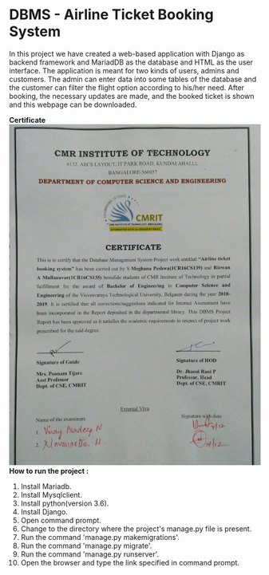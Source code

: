 ﻿# DBMS - Airline Ticket Booking System
 
In this project we have created a web-based application with Django as backend framework and MariadDB as the database and HTML as the user interface. The application is meant for two kinds of users, admins and customers. The admin can enter data into some tables of the database and the customer can filter the flight option according to his/her need. After booking, the necessary updates are made, and the booked ticket is shown and this webpage can be downloaded.

**Certificate**
![Certificate](https://github.com/Meghana212/DBMS/blob/master/DBMS%20certificate.jpg)
**How to run the project :**

1) Install Mariadb.
2) Install Mysqlclient.
3) Install python(version 3.6).
4) Install Django.
5) Open command prompt.
6) Change to the directory where the project's manage.py file is present.
7) Run the command 'manage.py makemigrations'.
8) Run the command 'manage.py migrate'.
8) Run the command 'manage.py runserver'.
9) Open the browser and type the link specified in command prompt.
